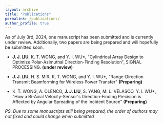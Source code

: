 ```yaml
---
layout: archive
title: "Publications"
permalink: /publications/
author_profile: true
---
```


As of July 3rd, 2024, one manuscript has been submitted and is currently under review. Additionally, two papers are being prepared and will hopefully be submitted soon.

* **J. J. LIU**, K. T. WONG, and Y. I. WU*, "Cylindrical Array Design to Optimize Polar-Azimuthal Direction-Finding Resolution", SIGNAL PROCESSING. **(under review)**
  
* **J. J. LIU**, H. S. MIR, K. T. WONG, and Y. I. WU*, "Range-Direction Transmit Beamforming for Wireless Power Transfer" **(Preparing)**

* K. T. WONG, A. OLENCO, **J. J. LIU**, S. YANG, M. L. VELASCO, Y. I. WU*, "How a Bi-Axial Velocity-Sensor's Direction-Finding Precision is Affected by Angular Spreading of the Incident Source" **(Preparing)**

*PS. Due to some manuscripts still being prepared, the order of authors may not fixed and could change when submitted*
